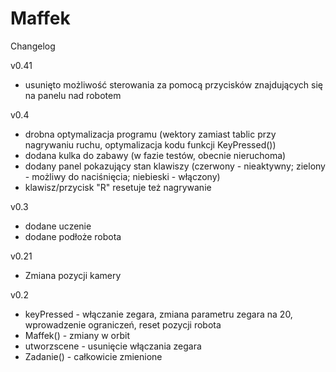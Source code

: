 # Maffek



Changelog

v0.41
- usunięto możliwość sterowania za pomocą przycisków znajdujących się na panelu nad robotem

v0.4
- drobna optymalizacja programu (wektory zamiast tablic przy nagrywaniu ruchu, optymalizacja kodu funkcji KeyPressed())
- dodana kulka do zabawy (w fazie testów, obecnie nieruchoma)
- dodany panel pokazujący stan klawiszy (czerwony - nieaktywny; zielony - możliwy do naciśnięcia; niebieski - włączony)
- klawisz/przycisk "R" resetuje też nagrywanie

v0.3
- dodane uczenie
- dodane podłoże robota

v0.21
- Zmiana pozycji kamery

v0.2
- keyPressed - włączanie zegara, zmiana parametru zegara na 20, wprowadzenie ograniczeń, reset pozycji robota
- Maffek()  -  zmiany w orbit
- utworzscene - usunięcie włączania zegara
- Zadanie() - całkowicie zmienione


